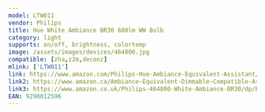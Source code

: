 ```yaml
---
model: LTW011
vendor: Philips
title: Hue White Ambiance BR30 680lm WW Bulb
category: light
supports: on/off, brightness, colortemp
image: /assets/images/devices/464800.jpg
compatible: [zha,z2m,deconz]
mlink: ['LTW011']
link: https://www.amazon.com/Philips-Hue-Ambiance-Equivalent-Assistant/dp/B01KJYSOHC
link2: https://www.amazon.ca/Ambiance-Equivalent-Dimmable-Compatible-Assistant/dp/B01KJYSOHC
link3: https://www.amazon.co.uk/Philips-464800-White-Ambiance-BR30/dp/B01KJYSOHC
EAN: 9290012596
---
```

